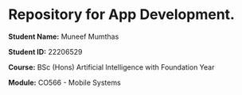 # Repository for App Development.

**Student Name:** Muneef Mumthas

**Student ID:** 22206529

**Course:** BSc (Hons) Artificial Intelligence with Foundation Year

**Module:** CO566 - Mobile Systems
